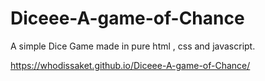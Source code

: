 # Diceee-A-game-of-Chance
A simple Dice Game made in pure html , css and javascript.

<https://whodissaket.github.io/Diceee-A-game-of-Chance/>
